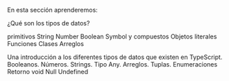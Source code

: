 En esta sección aprenderemos:

¿Qué son los tipos de datos?

primitivos 
String Number Boolean Symbol
y compuestos
Objetos literales Funciones Clases Arreglos

Una introducción a los diferentes tipos de datos que existen en TypeScript.
Booleanos.
Números.
Strings.
Tipo Any.
Arreglos.
Tuplas.
Enumeraciones
Retorno void
Null
Undefined